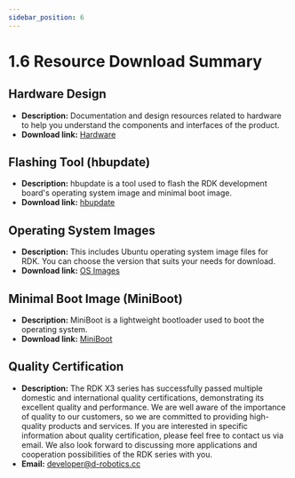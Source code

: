 ```yaml
---
sidebar_position: 6
---
```

# 1.6 Resource Download Summary

## Hardware Design

- **Description:** Documentation and design resources related to hardware to help you understand the components and interfaces of the product.
- **Download link:** [Hardware](http://archive.d-robotics.cc/downloads/hardware)

## Flashing Tool (hbupdate)

- **Description:** hbupdate is a tool used to flash the RDK development board's operating system image and minimal boot image.
- **Download link:** [hbupdate](http://archive.d-robotics.cc/downloads/hbupdate)

## Operating System Images

- **Description:** This includes Ubuntu operating system image files for RDK. You can choose the version that suits your needs for download.
- **Download link:** [OS Images](http://archive.d-robotics.cc/downloads/os_images)

## Minimal Boot Image (MiniBoot)

- **Description:** MiniBoot is a lightweight bootloader used to boot the operating system.
- **Download link:** [MiniBoot](http://archive.d-robotics.cc/downloads/miniboot)


## Quality Certification

- **Description:** The RDK X3 series has successfully passed multiple domestic and international quality certifications, demonstrating its excellent quality and performance. We are well aware of the importance of quality to our customers, so we are committed to providing high-quality products and services. If you are interested in specific information about quality certification, please feel free to contact us via email. We also look forward to discussing more applications and cooperation possibilities of the RDK series with you.
- **Email:** developer@d-robotics.cc